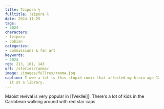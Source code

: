 ```yaml
---
title: Tzipora ½
fulltitle: Tzipora ½
date: 2024-11-25
tags:
- 2024
characters:
- tzipora
- cobian
categories:
- commissions & fan art
keywords:
- 2024
rgb: 213, 181, 143
url: /stories/ranma/
image: /images/fullres/ranma.jpg
caption: I owe a lot to this stupid comic that affected my brain age 12 when I found
  it at a library.
---
```

Maoist revival is very popular in [[Vekllei]]. There's a lot of kids in the Caribbean walking around with red star caps